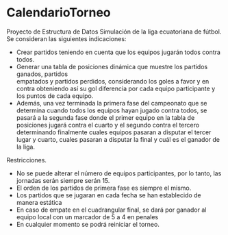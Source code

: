 # CalendarioTorneo
Proyecto de Estructura de Datos
Simulación de la liga ecuatoriana de fútbol.
Se consideran las siguientes indicaciones: 
 
- Crear partidos teniendo en cuenta que los equipos jugarán todos contra todos.
- Generar una tabla de posiciones dinámica que muestre los partidos ganados, partidos  
empatados y partidos perdidos, considerando los goles a favor y en contra obteniendo así
su gol diferencia por cada equipo participante y los puntos de cada equipo.  
- Además, una vez terminada la primera fase del campeonato que se determina cuando
todos los equipos hayan jugado contra todos, se pasará a la segunda fase donde el primer
equipo en la tabla de posiciones jugará contra el cuarto y el segundo contra el tercero
determinando finalmente cuales equipos pasaran a disputar el tercer lugar y cuarto, cuales
pasaran a disputar la final y cuál es el ganador de la liga. 

Restricciones.
- No se puede alterar el número de equipos participantes, por lo tanto, las jornadas serán 
siempre serán 15.
- El orden de los partidos de primera fase es siempre el mismo.
- Los partidos que se jugaran en cada fecha se han establecido de manera estática
- En caso de empate en el cuadrangular final, se dará por ganador al equipo local con un 
marcador de 5 a 4 en penales
- En cualquier momento se podrá reiniciar el torneo. 
